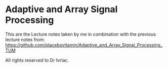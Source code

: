 # Adaptive and Array Signal Processing

This are the Lecture notes taken by me in combination with the previous lecture notes from:
https://github.com/placebovitamin/Adaptive_and_Array_Signal_Processing_TUM


All rights reserved to Dr Ivrlac. 
